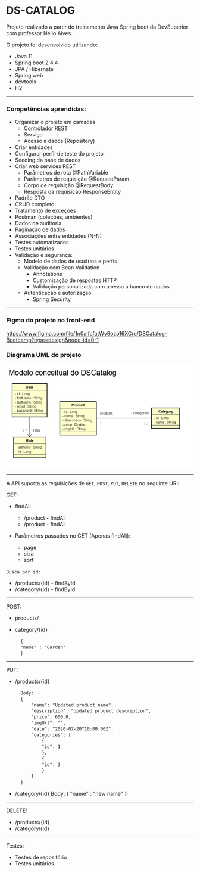 # DS-CATALOG

Projeto realizado a partir do treinamento Java Spring boot da DevSuperior com professor Nélio Alves.

O projeto foi desenvolvido utilizando:

- Java 11
- Spring boot 2.4.4
- JPA / Hibernate
- Spring web
- devtools
- H2

---

### Competências aprendidas:

- Organizar o projeto em camadas
  - Controlador REST
  - Serviço
  - Acesso a dados (Repository)
- Criar entidades
- Configurar perfil de teste do projeto
- Seeding da base de dados
- Criar web services REST
  - Parâmetros de rota @PathVariable
  - Parâmetros de requisição @RequestParam
  - Corpo de requisição @RequestBody
  - Resposta da requisição ResponseEntity<T>
- Padrão DTO
- CRUD completo
- Tratamento de exceções
- Postman (coleções, ambientes)
- Dados de auditoria
- Paginação de dados
- Associações entre entidades (N-N)
- Testes automatizados
- Testes unitários
- Validação e segurança:
  - Modelo de dados de usuários e perfis
  - Validação com Bean Validation
    - Annotations
    - Customização de respostas HTTP
    - Validação personalizada com acesso a banco de dados
  - Autenticação e autorização
    - Spring Security

---

### Figma do projeto no front-end

https://www.figma.com/file/1n0aifcfatWv9ozp16XCrq/DSCatalog-Bootcamp?type=design&node-id=0-1

### Diagrama UML do projeto

![img](./img/uml.png)

---

A API suporta as requisições de `GET`, `POST`, `PUT`, `DELETE` no seguinte URI:

GET:

- findAll

  - /product - findAll
  - /product - findAll

- Parâmetros passados no GET (Apenas findAll):

  - page
  - siza
  - sort

`Busca por id:`

- /products/{id} - findById
- /category/{id} - findById

---

POST:

- products/
- category/{id}

        {
        "name" : "Garden"
        }

---

PUT:

- /products/{id}

        Body:
        {
            "name": "Updated product name",
            "description": "Updated product description",
            "price": 600.0,
            "imgUrl": "",
            "date": "2020-07-20T10:00:00Z",
            "categories": [
                {
                "id": 1
                },
                {
                "id": 3
                }
            ]
        }

- /category/{id}
  Body:
  {
  "name" : "new name"
  }

---

DELETE:

- /products/{id}
- /category/{id}

---

Testes:

- Testes de repositório
- Testes unitários
